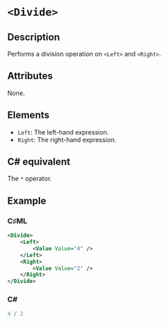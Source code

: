 # `<Divide>`

## Description

Performs a division operation on `<Left>` and `<Right>`.

## Attributes

None.

## Elements

- `Left`: The left-hand expression.
- `Right`: The right-hand expression.

## C# equivalent

The `*` operator.

## Example

### C♯ML

```xml
<Divide>
    <Left>
        <Value Value="4" />
    </Left>
    <Right>
        <Value Value="2" />
    </Right>
</Divide>
```

### C#

```csharp
4 / 2
```
